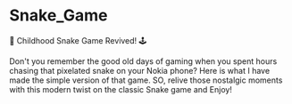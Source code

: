 # Snake_Game

🐍 Childhood Snake Game Revived! 🕹️

Don't you remember the good old days of gaming when you spent hours chasing that pixelated snake on your Nokia phone? Here is what I have made the simple version of that game. SO, relive those nostalgic moments with this modern twist on the classic Snake game and Enjoy!

